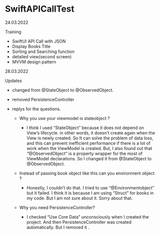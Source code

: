 # SwiftAPICallTest

24.03.2022

Training 

* SwiftUI API Call with JSON
* Display Books Title
* Sorting and Searching function
* detailed view(second screen)
* MVVM design pattern

28.03.2022

Updates

* changed from @StateObject to @ObservedObject.
* removed PersistenceController

* replys for the questions.

  * Why you use your viewmodel is stateobject ?
    * I think I used “StateObject” because it does not depend on View’s lifecycle. in other words, it doesn’t create again when the View is newly created. 
So It can solve the problem of data loss, and this can prevent inefficient performance if there is a lot of work when the ViewModel is created. 
But, I also found out that “@ObservedObject” is a property wrapper for the most of ViewModel declarations. So I changed it from @StateObject to @ObservedObject.

  * Instead of passing book object like this can you environment object ? 
    * Honestly, I couldn’t do that. I tried to use “@Environmentobject” but it failed. I think it is because I am using “Struct” for books in my code. But I am not sure about it. Sorry about that.

  * Why you need PersistenceController?
    * I checked “Use Core Data” unconsciously when I created the project. And then PersistenceController was created automatically. But I removed it .
